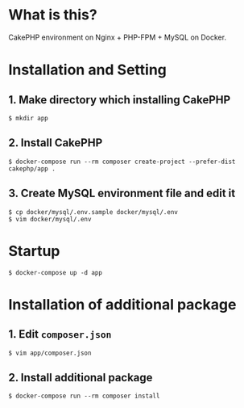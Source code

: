 # What is this?

CakePHP environment on Nginx + PHP-FPM + MySQL on Docker.

# Installation and Setting

## 1. Make directory which installing CakePHP

```
$ mkdir app
```

## 2. Install CakePHP

```
$ docker-compose run --rm composer create-project --prefer-dist cakephp/app .
```

## 3. Create MySQL environment file and edit it

```
$ cp docker/mysql/.env.sample docker/mysql/.env
$ vim docker/mysql/.env
```

# Startup

```
$ docker-compose up -d app
```

# Installation of additional package

## 1. Edit `composer.json`

```
$ vim app/composer.json
```

## 2. Install additional package

```
$ docker-compose run --rm composer install
```
